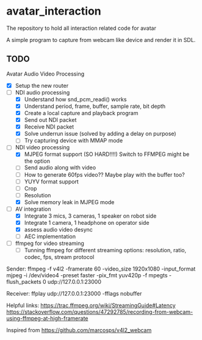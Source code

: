 # avatar_interaction
The repository to hold all interaction related code for avatar

A simple program to capture from webcam like device and render it in SDL.


## TODO
Avatar Audio Video Processing
- [x] Setup the new router
- [ ] NDI audio processing
    - [x] Understand how snd_pcm_readi() works
    - [x] Understand period, frame, buffer, sample rate, bit depth
    - [x] Create a local capture and playback program 
    - [x] Send out NDI packet
    - [x] Receive NDI packet
    - [x] Solve underrun issue (solved by adding a delay on purpose)
    - [ ] Try capturing device with MMAP mode
- [ ] NDI video processing
    - [x] MJPEG format support (SO HARD!!!!) Switch to FFMPEG might be the option
    - [ ] Send audio along with video
    - [ ] How to generate 60fps video?? Maybe play with the buffer too?
    - [ ] YUYV format support
    - [ ] Crop 
    - [ ] Resolution
    - [x] Solve memory leak in MJPEG mode
- [ ] AV integration
    - [x] Integrate 3 mics, 3 cameras, 1 speaker on robot side
    - [x] Integrate 1 camera, 1 headphone on operator side
    - [x] assess audio video desync
    - [ ] AEC implementation

- [ ] ffmpeg for video streaming
    - [ ] Tunning ffmpeg for different streaming options: resolution, ratio, codec, fps, stream protocol

Sender: ffmpeg -f v4l2 -framerate 60 -video_size 1920x1080 -input_format mjpeg -i /dev/video4 -preset faster -pix_fmt yuv420p -f mpegts -flush_packets 0 udp://127.0.0.1:23000

Receiver: ffplay  udp://127.0.0.1:23000 -fflags nobuffer

  Helpful links:
  https://trac.ffmpeg.org/wiki/StreamingGuide#Latency
  https://stackoverflow.com/questions/47292785/recording-from-webcam-using-ffmpeg-at-high-framerate


Inspired from https://github.com/marcosps/v4l2_webcam

